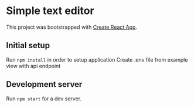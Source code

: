 # Simple text editor
This project was bootstrapped with [Create React App](https://github.com/facebookincubator/create-react-app).

## Initial setup
Run `npm install` in order to setup application
Create .env file from example view with api endpoint

## Development server
Run `npm start` for a dev server.



